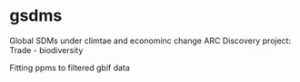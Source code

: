 # gsdms
Global SDMs under climtae and econominc change
ARC Discovery project: Trade - biodiversity

Fitting ppms to filtered gbif data



